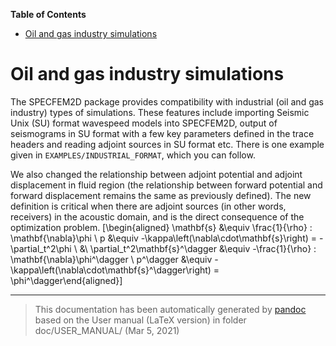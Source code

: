 **Table of Contents**

-   [Oil and gas industry simulations](#oil-and-gas-industry-simulations)

Oil and gas industry simulations
================================

The SPECFEM2D package provides compatibility with industrial (oil and gas industry) types of simulations. These features include importing Seismic Unix (SU) format wavespeed models into SPECFEM2D, output of seismograms in SU format with a few key parameters defined in the trace headers and reading adjoint sources in SU format etc. There is one example given in `EXAMPLES/INDUSTRIAL_FORMAT`, which you can follow.

We also changed the relationship between adjoint potential and adjoint displacement in fluid region (the relationship between forward potential and forward displacement remains the same as previously defined). The new definition is critical when there are adjoint sources (in other words, receivers) in the acoustic domain, and is the direct consequence of the optimization problem. \[\begin{aligned}
\mathbf{s} &\equiv \frac{1}{\rho} \: \mathbf{\nabla}\phi \\
p &\equiv -\kappa\left(\nabla\cdot\mathbf{s}\right) = -\partial_t^2\phi \\
&\\
\partial_t^2\mathbf{s}^\dagger &\equiv -\frac{1}{\rho} \: \mathbf{\nabla}\phi^\dagger \\
p^\dagger &\equiv -\kappa\left(\nabla\cdot\mathbf{s}^\dagger\right) = \phi^\dagger\end{aligned}\]

-----
> This documentation has been automatically generated by [pandoc](http://www.pandoc.org)
> based on the User manual (LaTeX version) in folder doc/USER_MANUAL/
> (Mar  5, 2021)

